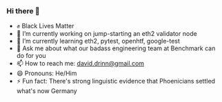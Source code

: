 ### Hi there 👋
- ✊ Black Lives Matter
- 🔭 I’m currently working on jump-starting an eth2 validator node
- 🌱 I’m currently learning eth2, pytest, openhtf, google-test
- 💬 Ask me about what our badass engineering team at Benchmark can do for you
- 📫 How to reach me: david.drinn@gmail.com
- 😄 Pronouns: He/Him
- ⚡ Fun fact: There's strong linguistic evidence that Phoenicians settled what's now Germany

<!--
**david-drinn/david-drinn** is a ✨ _special_ ✨ repository because its `README.md` (this file) appears on your GitHub profile.

Here are some ideas to get you started:

- 🔭 I’m currently working on ...
- 🌱 I’m currently learning ...
- 👯 I’m looking to collaborate on ...
- 🤔 I’m looking for help with ...
- 💬 Ask me about ...
- 📫 How to reach me: ...
- 😄 Pronouns: ...
- ⚡ Fun fact: ...
-->
